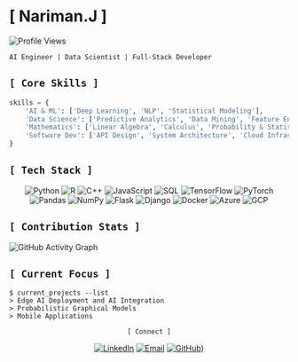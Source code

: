# [ Nariman.J ]


![Profile Views](https://komarev.com/ghpvc/?username=snowholt&color=FF69B4&style=flat&label=Profile+Views)

```
AI Engineer | Data Scientist | Full-Stack Developer
```

## `[ Core Skills ]`

```python
skills = {
    'AI & ML': ['Deep Learning', 'NLP', 'Statistical Modeling'],
    'Data Science': ['Predictive Analytics', 'Data Mining', 'Feature Engineering'],
    'Mathematics': ['Linear Algebra', 'Calculus', 'Probability & Statistics'],
    'Software Dev': ['API Design', 'System Architecture', 'Cloud Infrastructure']
}
```

## `[ Tech Stack ]`

<div align="center">
  
  <!-- Languages -->
  <img src="https://img.shields.io/badge/Python-3776AB?style=for-the-badge&logo=python&logoColor=white" alt="Python"/>
  <img src="https://img.shields.io/badge/R-276DC3?style=for-the-badge&logo=r&logoColor=white" alt="R"/>
  <img src="https://img.shields.io/badge/C++-00599C?style=for-the-badge&logo=c%2B%2B&logoColor=white" alt="C++"/>
  <img src="https://img.shields.io/badge/JavaScript-F7DF1E?style=for-the-badge&logo=javascript&logoColor=black" alt="JavaScript"/>
  <img src="https://img.shields.io/badge/SQL-4479A1?style=for-the-badge&logo=mysql&logoColor=white" alt="SQL"/>
  
  <!-- AI/ML -->
  <img src="https://img.shields.io/badge/TensorFlow-FF6F00?style=for-the-badge&logo=tensorflow&logoColor=white" alt="TensorFlow"/>
  <img src="https://img.shields.io/badge/PyTorch-EE4C2C?style=for-the-badge&logo=pytorch&logoColor=white" alt="PyTorch"/>
  <img src="https://img.shields.io/badge/Pandas-150458?style=for-the-badge&logo=pandas&logoColor=white" alt="Pandas"/>
  <img src="https://img.shields.io/badge/NumPy-013243?style=for-the-badge&logo=numpy&logoColor=white" alt="NumPy"/>
  
  <!-- Frameworks & Tools -->
  <img src="https://img.shields.io/badge/Flask-000000?style=for-the-badge&logo=flask&logoColor=white" alt="Flask"/>
  <img src="https://img.shields.io/badge/Django-092E20?style=for-the-badge&logo=django&logoColor=white" alt="Django"/>
  <img src="https://img.shields.io/badge/Docker-2496ED?style=for-the-badge&logo=docker&logoColor=white" alt="Docker"/>
  <img src="https://img.shields.io/badge/Azure-0089D6?style=for-the-badge&logo=microsoft-azure&logoColor=white" alt="Azure"/>
  <img src="https://img.shields.io/badge/GCP-4285F4?style=for-the-badge&logo=google-cloud&logoColor=white" alt="GCP"/>
  
</div>

## `[ Contribution Stats ]`
![GitHub Activity Graph](https://github-profile-summary-cards.vercel.app/api/cards/profile-details?username=snowholt&theme=rose_pine)


## `[ Current Focus ]`
```shell
$ current_projects --list
> Edge AI Deployment and AI Integration
> Probabilistic Graphical Models
> Mobile Applications
```

<div align="center">
  
```
[ Connect ]
```
  
[![LinkedIn](https://img.shields.io/badge/LinkedIn-0077B5?style=for-the-badge&logo=linkedin&logoColor=white)](https://www.linkedin.com/in/narimanjafari/)
[![Email](https://img.shields.io/badge/Email-D14836?style=for-the-badge&logo=gmail&logoColor=white)](mailto:jafari.nariman@gmail.com)
[![GitHub](https://img.shields.io/badge/GitHub-FF69B4?style=for-the-badge&logo=github&logoColor=white)](https://snowholt.github.io/))
  
</div>
